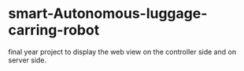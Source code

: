 # smart-Autonomous-luggage-carring-robot
final year project to display the web view on the controller side and on server side.
